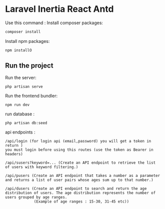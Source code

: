 # Laravel Inertia React Antd

Use this command :
Install composer packages:
```sh
composer install
```

Install npm packages:
```sh
npm installO
```

## Run the project
Run the server:
```sh
php artisan serve
```

Run the frontend bundler:
```
npm run dev
```

run database : 
```
php artisan db:seed
```

api endpoints : 
```
/api/login (for login api (email,password) you will get a token in return )
you must login before using this routes (use the token as Bearer in headers)

/api/susers?keyword=... (Create an API endpoint to retrieve the list of users with keyword filtering.)

/api/pusers (Create an API endpoint that takes a number as a parameter and returns a list of user pairs whose ages sum up to that number.)

/api/dusers (Create an API endpoint to search and return the age distribution of users. The age distribution represents the number of users grouped by age ranges.
             (Example of age ranges : 15-30, 31-45 etc))
```

